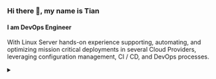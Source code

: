 ### Hi there 👋, my name is Tian
#### I am DevOps Engineer
With Linux Server hands-on experience supporting, automating, and optimizing mission critical deployments in several Cloud Providers, leveraging configuration management, CI / CD, and DevOps processes.

<details>
  <summary></summary>
  
**TECH STACK** 

<img src='https://cdn.jsdelivr.net/npm/simple-icons@3.0.1/icons/amazonaws.svg' alt='amazonaws' height='40'>
<img src='https://cdn.jsdelivr.net/npm/simple-icons@3.0.1/icons/digitalocean.svg' alt='digitalocean' height='40'>
<img src='https://cdn.jsdelivr.net/npm/simple-icons@3.0.1/icons/googlecloud.svg' alt='googlecloud' height='40'>
<img src='https://cdn.jsdelivr.net/npm/simple-icons/icons/alibabacloud.svg' alt='alibaba' height='40'> 
<img src='https://cdn.jsdelivr.net/npm/simple-icons@3.0.1/icons/docker.svg' alt='docker' height='40'>
<img src='https://cdn.jsdelivr.net/npm/simple-icons@3.0.1/icons/kubernetes.svg' alt='kubernetes' height='40'><br>
<img src='https://cdn.jsdelivr.net/npm/simple-icons@3.0.1/icons/ubuntu.svg' alt='ubuntu' height='40'>
<img src='https://cdn.jsdelivr.net/npm/simple-icons@3.0.1/icons/debian.svg' alt='debian' height='40'>
<img src='https://cdn.jsdelivr.net/npm/simple-icons@3.0.1/icons/centos.svg' alt='centos' height='40'>
<img src='https://cdn.jsdelivr.net/npm/simple-icons@3.0.1/icons/redhat.svg' alt='redhat' height='40'>
<img src='https://cdn.jsdelivr.net/npm/simple-icons@3.0.1/icons/nginx.svg' alt='nginx' height='40'>
<img src='https://cdn.jsdelivr.net/npm/simple-icons@3.0.1/icons/apache.svg' alt='apache' height='40'> <br>
<img src='https://cdn.jsdelivr.net/npm/simple-icons@3.0.1/icons/postgresql.svg' alt='postgresql' height='40'>
<img src='https://cdn.jsdelivr.net/npm/simple-icons@3.0.1/icons/mysql.svg' alt='mysql' height='40'>
<img src='https://cdn.jsdelivr.net/npm/simple-icons@3.0.1/icons/ansible.svg' alt='ansible' height='40'>
<img src='https://cdn.jsdelivr.net/npm/simple-icons@3.0.1/icons/jenkins.svg' alt='jenkins' height='40'>
<img src='https://cdn.jsdelivr.net/npm/simple-icons@3.0.1/icons/gnubash.svg' alt='gnubash' height='40'>
<img src='https://cdn.jsdelivr.net/npm/simple-icons@3.0.1/icons/git.svg' alt='git' height='40'> <br>
<img src='https://cdn.jsdelivr.net/npm/simple-icons/icons/python.svg' alt='python' height='40'>
<img src='https://cdn.jsdelivr.net/npm/simple-icons@3.0.1/icons/groovy.svg' alt='groovy' height='40'>
<img src='https://cdn.jsdelivr.net/npm/simple-icons@3.0.1/icons/prometheus.svg' alt='prometheus' height='40'>
<img src='https://cdn.jsdelivr.net/npm/simple-icons@3.0.1/icons/grafana.svg' alt='grafana' height='40'>
<img src='https://cdn.jsdelivr.net/npm/simple-icons@3.0.1/icons/newrelic.svg' alt='newrelic' height='40'>
<img src='https://cdn.jsdelivr.net/npm/simple-icons@3.0.1/icons/datadog.svg' alt='datadog' height='40'>


- 🌱 I’m currently learning some advanced cloud scalability. 
- :laughing: Pronouns: English & Indonesian Native Speaker.
- :mailbox_with_mail: Ask me about anything: tianputra33@yahoo.com
- :shipit: Fun fact: coffee person.

**You Can Find Me on :**
[<img src='https://cdn.jsdelivr.net/npm/simple-icons@3.0.1/icons/github.svg' alt='github' height='20'>](https://github.com/peruvianskies)  [<img src='https://cdn.jsdelivr.net/npm/simple-icons@3.0.1/icons/linkedin.svg' alt='linkedin' height='20'>](https://www.linkedin.com/in/tian-putra-nuhcahya/) [<img src='https://cdn.jsdelivr.net/npm/simple-icons@3.0.1/icons/telegram.svg' alt='telegram' height='20'>](https://t.me/Tianputra) 

[![Top Langs](https://github-readme-stats.vercel.app/api/top-langs/?username=peruvianskies)](https://github.com/anuraghazra/github-readme-stats)

*Tell me and I forget, Teach me and I remember, Involve me and I learn. - Benjamin Franklin*
</details>

